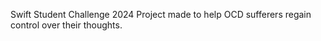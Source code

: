 Swift Student Challenge 2024 Project made to help OCD sufferers regain control over their thoughts.
